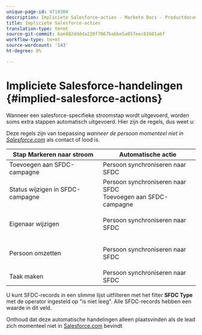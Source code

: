```yaml
---
unique-page-id: 4719304
description: Impliciete Salesforce-acties - Marketo Docs - Productdocumentatie
title: Impliciete Salesforce-acties
translation-type: tm+mt
source-git-commit: 6ae882dddda220f7067babbe5a057eec82601abf
workflow-type: tm+mt
source-wordcount: '143'
ht-degree: 0%

---
```



# Impliciete Salesforce-handelingen {#implied-salesforce-actions}

Wanneer een salesforce-specifieke stroomstap wordt uitgevoerd, worden soms extra stappen automatisch uitgevoerd. Hier zijn de regels, dus weet u:

Deze regels zijn van toepassing _wanneer de persoon momenteel niet in [Salesforce.com](https://Salesforce.com)_ als contact of lood is.

<table> 
 <thead> 
  <tr> 
   <th>Stap Markeren naar stroom</th> 
   <th>Automatische actie</th> 
  </tr> 
 </thead> 
 <tbody> 
  <tr> 
   <td>Toevoegen aan SFDC-campagne</td> 
   <td>Persoon synchroniseren naar SFDC</td> 
  </tr> 
  <tr> 
   <td>Status wijzigen in SFDC-campagne</td> 
   <td>Persoon synchroniseren naar SFDC<br>Toevoegen aan SFDC-campagne</td> 
  </tr> 
  <tr> 
   <td>Eigenaar wijzigen</td> 
   <td><p>Persoon synchroniseren naar SFDC</p></td> 
  </tr> 
  <tr> 
   <td>Persoon omzetten</td> 
   <td><p>Persoon synchroniseren naar SFDC</p></td> 
  </tr> 
  <tr> 
   <td>Taak maken</td> 
   <td>Persoon synchroniseren naar SFDC</td> 
  </tr> 
 </tbody> 
</table>

U kunt SFDC-records in een slimme lijst uitfilteren met het filter **SFDC Type** met de operator ingesteld op &quot;is niet leeg&quot;. Alle SFDC-records hebben een waarde in dit veld.

Onthoud dat deze automatische handelingen alleen plaatsvinden als de lead zich momenteel niet in [Salesforce.com](https://salesforce.com) bevindt
